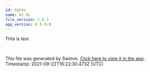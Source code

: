 ```yaml
---
id: XgV4x
name: Hi Hi
file_version: 1.0.1
app_version: 0.5.9-0
---
```


THis is text

<br/>

This file was generated by Swimm. [Click here to view it in the app](http://localhost:5000/#/repos/ls4DA2fLasmQuEbT4ipw/docs/XgV4x). Timestamp: 2021-09-22T16:22:30.473Z (UTC)